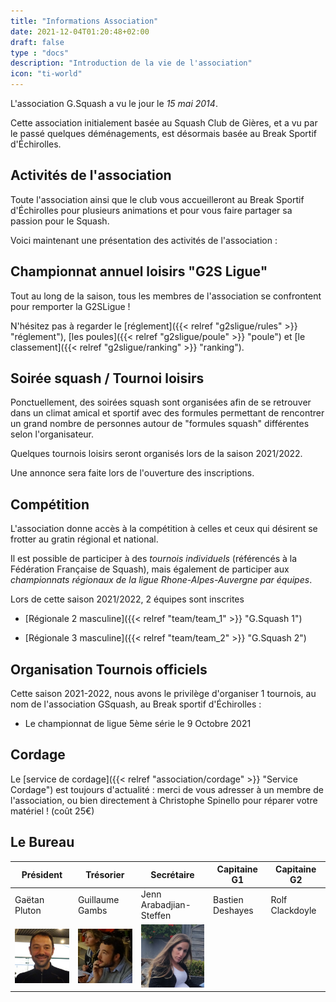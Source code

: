 ```yaml
---
title: "Informations Association"
date: 2021-12-04T01:20:48+02:00
draft: false
type : "docs"
description: "Introduction de la vie de l'association"
icon: "ti-world"
---
```


L'association G.Squash a vu le jour le _15 mai 2014_.

Cette association initialement basée au Squash Club de Gières, et a vu par le passé quelques déménagements, est désormais basée au Break Sportif d'Échirolles.

## Activités de l'association

Toute l'association ainsi que le club vous accueilleront au Break Sportif d'Échirolles pour plusieurs animations et pour vous faire partager sa passion pour le Squash.

Voici maintenant une présentation des activités de l'association :

## Championnat annuel loisirs "G2S Ligue"

Tout au long de la saison, tous les membres de l'association se confrontent pour remporter la G2SLigue !

N'hésitez pas à regarder le [réglement]({{< relref "g2sligue/rules" >}} "réglement"), [les poules]({{< relref "g2sligue/poule" >}} "poule") et [le classement]({{< relref "g2sligue/ranking" >}} "ranking").

## Soirée squash / Tournoi loisirs

Ponctuellement, des soirées squash sont organisées afin de se retrouver dans un climat amical et sportif avec des formules permettant de rencontrer un grand nombre de personnes autour de "formules squash" différentes selon l'organisateur.

Quelques tournois loisirs seront organisés lors de la saison 2021/2022.

Une annonce sera faite lors de l'ouverture des inscriptions.

## Compétition

L'association donne accès à la compétition à celles et ceux qui désirent se frotter au gratin régional et national.

Il est possible de participer à des *tournois individuels* (référencés à la Fédération Française de Squash), mais également de participer aux *championnats régionaux de la ligue Rhone-Alpes-Auvergne par équipes*.

Lors de cette saison 2021/2022, 2 équipes sont inscrites

- [Régionale 2 masculine]({{< relref "team/team_1" >}} "G.Squash 1")

- [Régionale 3 masculine]({{< relref "team/team_2" >}} "G.Squash 2")

## Organisation Tournois officiels

Cette saison 2021-2022, nous avons le privilège d'organiser 1 tournois, au nom de l'association GSquash, au Break sportif d'Échirolles :


- Le championnat de ligue 5ème série le 9 Octobre 2021

## Cordage

Le [service de cordage]({{< relref "association/cordage" >}} "Service Cordage") est toujours d'actualité : merci de vous adresser à un membre de l'association, ou bien directement à Christophe Spinello pour réparer votre matériel ! (coût 25€)

## Le Bureau

| Président                     | Trésorier                        | Secrétaire                | Capitaine G1     | Capitaine G2    |
|-------------------------------|----------------------------------|---------------------------|------------------|-----------------|
| Gaëtan Pluton                 | Guillaume Gambs                  | Jenn Arabadjian-Steffen   | Bastien Deshayes | Rolf Clackdoyle |
| ![Gaëtan](/images/Gaetan.png) | ![Guillaume](/images/Guigui.png) | ![Jenn](/images/Jenn.png) |                  |                 |
